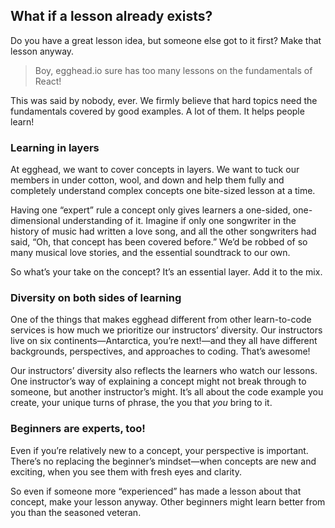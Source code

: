 ## What if a lesson already exists?
Do you have a great lesson idea, but someone else got to it first? Make that lesson anyway.


> Boy, egghead.io sure has too many lessons on the fundamentals of React!

This was said by nobody, ever. We firmly believe that hard topics need the fundamentals covered by good examples. A lot of them. It helps people learn!


### Learning in layers

At egghead, we want to cover concepts in layers. We want to tuck our members in under cotton, wool, and down and help them fully and completely understand complex concepts one bite-sized lesson at a time.

Having one “expert” rule a concept only gives learners a one-sided, one-dimensional understanding of it. Imagine if only one songwriter in the history of music had written a love song, and all the other songwriters had said, “Oh, that concept has been covered before.” We’d be robbed of so many musical love stories, and the essential soundtrack to our own.

So what’s your take on the concept? It’s an essential layer. Add it to the mix.


### Diversity on both sides of learning

One of the things that makes egghead different from other learn-to-code services is how much we prioritize our instructors’ diversity. Our instructors live on six continents—Antarctica, you’re next!—and they all have different backgrounds, perspectives, and approaches to coding. That’s awesome!

Our instructors’ diversity also reflects the learners who watch our lessons. One instructor’s way of explaining a concept might not break through to someone, but another instructor’s might. It’s all about the code example you create, your unique turns of phrase, the you that *you* bring to it.


### Beginners are experts, too!

Even if you’re relatively new to a concept, your perspective is important. There’s no replacing the beginner’s mindset—when concepts are new and exciting, when you see them with fresh eyes and clarity.

So even if someone more “experienced” has made a lesson about that concept, make your lesson anyway. Other beginners might learn better from you than the seasoned veteran.
